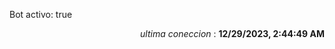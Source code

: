 <p>Bot activo: true</p>
<p align="right"><i>ultima coneccion</i> : <b>12/29/2023, 2:44:49 AM</b></p>


